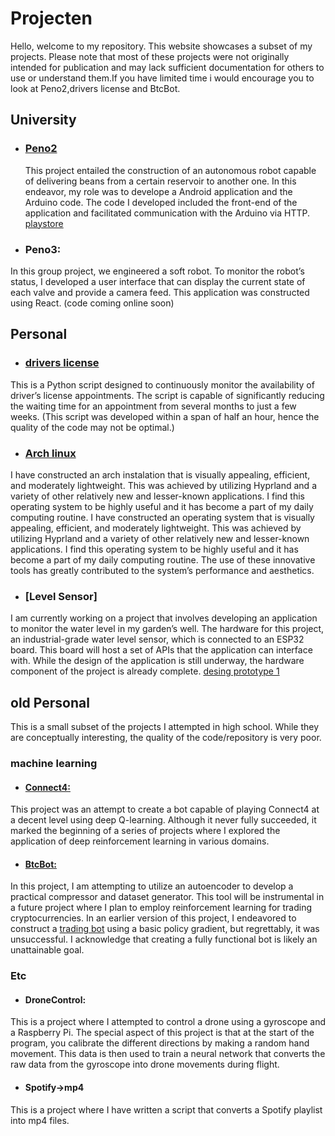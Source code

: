 # Projecten
Hello, welcome to my repository. This website showcases a subset of my projects. Please note that most of these projects were not originally intended for publication and may lack sufficient documentation for others to use or understand them.If you have limited time i would encourage you to look at Peno2,drivers license and BtcBot.
## University
* ### [Peno2](https://github.com/cyuzuzo-j/BeanBotApp)
  This project entailed the construction of an autonomous robot capable of delivering beans from a certain reservoir to another one. In this endeavor, my role was to develope a Android application and the Arduino code. The code I developed included the front-end of the application and facilitated communication with the Arduino via HTTP.<br/>
  [playstore](https://play.google.com/store/apps/details?id=com.BeanBOT.compose.BeanBot&hl=en&gl=US)

* ### Peno3:
In this group project, we engineered a soft robot. To monitor the robot’s status, I developed a user interface that can display the current state of each valve and provide a camera feed. This application was constructed using React.
(code coming online soon)

## Personal
* ### [drivers license](https://github.com/cyuzuzo-j/rijbewjis)
This is a Python script designed to continuously monitor the availability of driver’s license appointments. The script is capable of significantly reducing the waiting time for an appointment from several months to just a few weeks.
(This script was developed within a span of half an hour, hence the quality of the code may not be optimal.)

* ### [Arch linux](https://raw.githubusercontent.com/cyuzuzo-j/Projecten/main/ui_screenshot.png?token=GHSAT0AAAAAACN2RUVICR6LMW2VPHUAURAOZPKIS6A)
I have constructed an arch instalation that is visually appealing, efficient, and moderately lightweight. This was achieved by utilizing Hyprland and a variety of other relatively new and lesser-known applications. I find this operating system to be highly useful and it has become a part of my daily computing routine.
I have constructed an operating system that is visually appealing, efficient, and moderately lightweight. This was achieved by utilizing Hyprland and a variety of other relatively new and lesser-known applications. I find this operating system to be highly useful and it has become a part of my daily computing routine. The use of these innovative tools has greatly contributed to the system’s performance and aesthetics.

* ### [Level Sensor]
I am currently working on a project that involves developing an application to monitor the water level in my garden’s well. The hardware for this project, an industrial-grade water level sensor, which is connected to an ESP32 board. This board will host a set of APIs that the application can interface with. While the design of the application is still underway, the hardware component of the project is already complete. 
[desing prototype 1](https://www.figma.com/proto/6Y9URGF1Qm95b1CGHM1RMq/Sensor-app?page-id=14%3A141&type=design&node-id=14-142&viewport=552%2C-635%2C1.84&t=4OanNExQR7M7p960-1&scaling=scale-down&starting-point-node-id=14%3A142&mode=design)

## old Personal
This is a small subset of the projects I attempted in high school. While they are conceptually interesting, the quality of the code/repository is very poor.

### machine learning
* #### [Connect4:](https://github.com/cyuzuzo-j/Connect4)
This project was an attempt to create a bot capable of playing Connect4 at a decent level using deep Q-learning. Although it never fully succeeded, it marked the beginning of a series of projects where I explored the application of deep reinforcement learning in various domains.
* #### [BtcBot:](https://github.com/cyuzuzo-j/btcbot4.0)
In this project, I am attempting to utilize an autoencoder to develop a practical compressor and dataset generator. This tool will be instrumental in a future project where I plan to employ reinforcement learning for trading cryptocurrencies. In an earlier version of this project, I endeavored to construct a [trading bot](https://github.com/cyuzuzo-j/cryptobot) using a basic policy gradient, but regrettably, it was unsuccessful. I acknowledge that creating a fully functional bot is likely an unattainable goal.<br/>
### Etc
* #### DroneControl:
This is a project where I attempted to control a drone using a gyroscope and a Raspberry Pi. The special aspect of this project is that at the start of the program, you calibrate the different directions by making a random hand movement. This data is then used to train a neural network that converts the raw data from the gyroscope into drone movements during flight.
* ####  Spotify->mp4
This is a project where I have written a script that converts a Spotify playlist into mp4 files.

        
        
